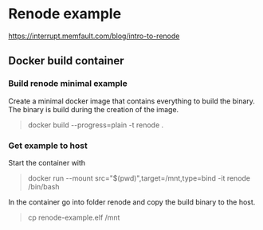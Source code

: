 # Renode example

https://interrupt.memfault.com/blog/intro-to-renode


## Docker build container


### Build renode minimal example

Create a minimal docker image that contains everything to build
the binary. The binary is build during the creation of the image.

> docker build --progress=plain -t renode .


### Get example to host

Start the container with
> docker run --mount src="$(pwd)",target=/mnt,type=bind -it renode /bin/bash

In the container go into folder renode and copy the build binary to the host.
> cp renode-example.elf /mnt
